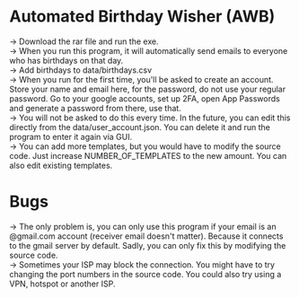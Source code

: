 # Automated Birthday Wisher (AWB)  
-> Download the rar file and run the exe.  
-> When you run this program, it will automatically send emails to everyone who has birthdays on that day.  
-> Add birthdays to data/birthdays.csv  
-> When you run for the first time, you'll be asked to create an account. Store your name and email here, for the password, do not use your regular password. Go to your google accounts, set up 2FA, open App Passwords and generate a password from there, use that.  
-> You will not be asked to do this every time. In the future, you can edit this directly from the data/user_account.json. You can delete it and run the program to enter it again via GUI.  
-> You can add more templates, but you would have to modify the source code. Just increase NUMBER_OF_TEMPLATES to the new amount. You can also edit existing templates.  

  # Bugs  
-> The only problem is, you can only use this program if your email is an @gmail.com account (receiver email doesn't matter). Because it connects to the gmail server by default. Sadly, you can only fix this by modifying the source code.  
-> Sometimes your ISP may block the connection. You might have to try changing the port numbers in the source code. You could also try using a VPN, hotspot or another ISP.  
